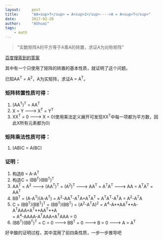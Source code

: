 ```yaml
---
layout:     post
title:      "AA<sup>T</sup> = A<sup>2</sup>---->A = A<sup>T</sup>"
date:       2017-02-20
author:     "AShuai"
tags:
    - math
---
```


> "实数矩阵A的平方等于A乘A的转置，求证A为对称矩阵"

<!--more-->

[百度搜索到的答案](https://www.zhihu.com/question/54200382)

其中有一个只使用了矩阵的转置的基本性质，就证明了这个问题。

已知AA<sup>T</sup> = A<sup>2</sup>，A为实矩阵，求证A = A<sup>T</sup>。

### 矩阵转置性质可得：
1. (AA<sup>T</sup>)<sup>T</sup> = AA<sup>T</sup>
2. X = Y ---> X<sup>T</sup> = Y<sup>T</sup>
3. XX<sup>T</sup> = 0 ---> X = 0(使用乘法定义展开可发现XX<sup>T</sup>中每一项都为平方数，因此X所有元素都为0)

### 矩阵乘法性质可得：
1. (AB)C  =  A(BC)


### 证明：
1. 构造B = A-A<sup>T</sup>
2. 构造C = (BB<sup>T</sup>)(BB<sup>T</sup>)<sup>T</sup>
3. AA<sup>T</sup> = A<sup>2</sup> ---> (AA<sup>T</sup>)<sup>T</sup> = (A<sup>2</sup>)<sup>T</sup>
    ---> AA<sup>T</sup> = A<sup>T</sup>A<sup>T</sup> ---> AA = A<sup>T</sup>A<sup>T</sup> = AA<sup>T</sup>
4. BB<sup>T</sup> = (A-A<sup>T</sup>)(A-A<sup>T</sup>)
                  = A<sup>2</sup>-AA<sup>T</sup>-A<sup>T</sup>A+A<sup>T</sup>A<sup>T</sup>
                  = A<sup>T</sup>A<sup>T</sup>-A<sup>T</sup>A
                  = A<sup>2</sup>-A<sup>T</sup>A
5. C = (BB<sup>T</sup>)(BB<sup>T</sup>)<sup>T</sup>
     = (BB<sup>T</sup>)(BB<sup>T</sup>)
     = (A<sup>2</sup>-A<sup>T</sup>A)<sup>2</sup>
     = A<sup>4</sup>-A**AA<sup>T</sup>**A-A<sup>T</sup>AAA+A<sup>T</sup>**AA<sup>T</sup>**A
    <br>
     = A<sup>4</sup>-AAAA-A<sup>T</sup>AAA+A<sup>T</sup>AAA
     = 0
6. (BB<sup>T</sup>)(BB<sup>T</sup>)<sup>T</sup> = C = 0 ---> BB<sup>T</sup> = 0 ---> B = 0 ---> A = A<sup>T</sup>

好辛酸的证明过程，其中混用了前四条性质，一步一步推导吧
